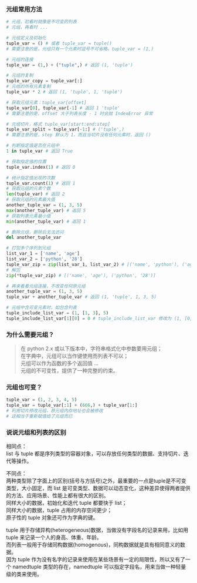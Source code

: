 
### 元组常用方法
```python
# 元组，初看时就像是不可变的列表
# 元组，再看时 ...

# 元组定义及初始化
tuple_var = () # 或者 tuple_var = tuple()
# 需要注意的是，元组只有一个元素时逗号不可省略，tuple_var = (1,)

# 元组的连接
tuple_var = (1,) + ("tuple",) # 返回 (1, 'tuple')

# 元组的复制
tuple_var_copy = tuple_var[:]
# 元组的所有元素复制
tuple_var * 2 # 返回 (1, 'tuple', 1, 'tuple')

# 获取元组元素：tuple_var[offset]
tuple_var[0], tuple_var[-1] # 返回 1 'tuple'
# 需要注意的是，offset 大于列表长度 - 1 时会抛 IndexError 异常

# 元组切片，格式 tuple_var[start:end:step]
tuple_var_split = tuple_var[-1:] # ('tuple',)
# 需要注意的是，step 默认为 1，而且当切片没有任何元素时，返回 ()

# 判断指定值是否在元组中
1 in tuple_var # 返回 True

# 获取指定值的位置
tuple_var.index(1) # 返回 0

# 统计指定值出现的次数
tuple_var.count(1) # 返回 1
# 获取元组的元素个数
len(tuple_var) # 返回 2
# 获取元组的元素最大值
another_tuple_var = (1, 3, 5)
max(another_tuple_var) # 返回 5
# 获取列表元素最小值
min(another_tuple_var) # 返回 1

# 删除元组，删除后无法访问
del another_tuple_var

# 打包多个序列到元组
list_var_1 = ['name', 'age']
list_var_2 = ['python', '28']
tuple_var_zip = zip(list_var_1, list_var_2) # [('name', 'python'), ('age', 28)]
# 解包
zip(*tuple_var_zip) # [('name', 'age'), ('python', '28')]

# 再来看看元组连接，不改变任何原元组
another_tuple_var = (1, 3, 5)
tuple_var + another_tuple_var # 返回 (1, 'tuple', 1, 3, 5)

# 元组中含可变元素时，如包含列表
tuple_include_list_var = (1, [1, 3], 5)
tuple_include_list_var[1][0] = 0 # tuple_include_list_var 修改为 (1, [0, 3], 5)
```

### 为什么需要元组？
> 在 python 2.x 或以下版本中，字符串格式化中参数要用元组；  
> 在字典中，元组可以当作键使用而列表不可以；  
> 元组可以作为函数的多个返回值 ...  
> 元组的不可变性，提供了一种完整的约束。

### 元组也可变？
```python
tuple_var = (1, 2, 3, 4, 5)
tuple_var = tuple_var[:1] + (666,) + tuple_var[1:]
# 利用切片修改元组，原元组内存地址也会被修改
# 这相当于重新赋值给了元组而已
```

### 说说元组和列表的区别
相同点：  
list 与 tuple 都是序列类型的容器对象，可以存放任何类型的数据、支持切片、迭代等操作。  

不同点：  
两种类型除了字面上的区别(括号与方括号)之外，最重要的一点是tuple是不可变类型，大小固定，而 list 是可变类型、数据可以动态变化，这种差异使得两者提供的方法、应用场景、性能上都有很大的区别。  
同样大小的数据，初始化和迭代 tuple 都要快于 list；  
同样大小的数据，tuple 占用的内存空间更少；  
原子性的 tuple 对象还可作为字典的键。  

tuple 用于存储异构(heterogeneous)数据，当做没有字段名的记录来用，比如用 tuple 来记录一个人的身高、体重、年龄。  
而列表一般用于存储同构数据(homogenous)，同构数据就是具有相同意义的数据。  
因为 tuple 作为没有名字的记录来使用在某些场景有一定的局限性，所以又有了一个 namedtuple 类型的存在，namedtuple 可以指定字段名，用来当做一种轻量级的类来使用。  
